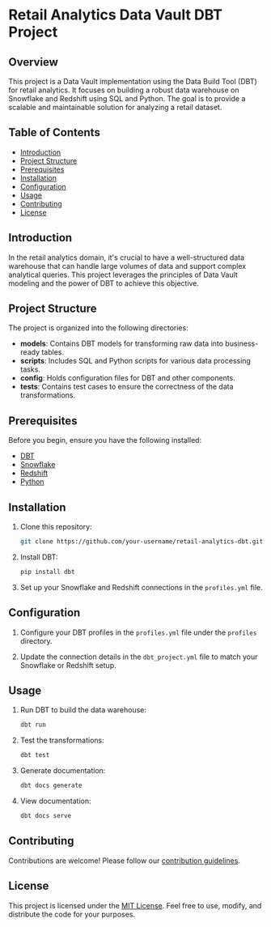 # Retail Analytics Data Vault DBT Project

## Overview

This project is a Data Vault implementation using the Data Build Tool (DBT) for retail analytics. It focuses on building a robust data warehouse on Snowflake and Redshift using SQL and Python. The goal is to provide a scalable and maintainable solution for analyzing a retail dataset.

## Table of Contents

- [Introduction](#introduction)
- [Project Structure](#project-structure)
- [Prerequisites](#prerequisites)
- [Installation](#installation)
- [Configuration](#configuration)
- [Usage](#usage)
- [Contributing](#contributing)
- [License](#license)

## Introduction

In the retail analytics domain, it's crucial to have a well-structured data warehouse that can handle large volumes of data and support complex analytical queries. This project leverages the principles of Data Vault modeling and the power of DBT to achieve this objective.

## Project Structure

The project is organized into the following directories:

- **models**: Contains DBT models for transforming raw data into business-ready tables.
- **scripts**: Includes SQL and Python scripts for various data processing tasks.
- **config**: Holds configuration files for DBT and other components.
- **tests**: Contains test cases to ensure the correctness of the data transformations.

## Prerequisites

Before you begin, ensure you have the following installed:

- [DBT](https://docs.getdbt.com/docs/introduction)
- [Snowflake](https://www.snowflake.com/)
- [Redshift](https://aws.amazon.com/redshift/)
- [Python](https://www.python.org/)

## Installation

1. Clone this repository:

   ```bash
   git clone https://github.com/your-username/retail-analytics-dbt.git
   ```

2. Install DBT:

   ```bash
   pip install dbt
   ```

3. Set up your Snowflake and Redshift connections in the `profiles.yml` file.

## Configuration

1. Configure your DBT profiles in the `profiles.yml` file under the `profiles` directory.

2. Update the connection details in the `dbt_project.yml` file to match your Snowflake or Redshift setup.

## Usage

1. Run DBT to build the data warehouse:

   ```bash
   dbt run
   ```

2. Test the transformations:

   ```bash
   dbt test
   ```

3. Generate documentation:

   ```bash
   dbt docs generate
   ```

4. View documentation:

   ```bash
   dbt docs serve
   ```

## Contributing

Contributions are welcome! Please follow our [contribution guidelines](CONTRIBUTING.md).

## License

This project is licensed under the [MIT License](LICENSE). Feel free to use, modify, and distribute the code for your purposes.
